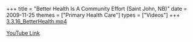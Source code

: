 +++
title = "Better Health Is A Community Effort (Saint John, NB)"
date = 2009-11-25
themes = ["Primary Health Care"]
types = ["Videos"]
+++
[3.3.16\_BetterHealth.mp4](/files/3.3.16_BetterHealth.mp4)

[YouTube Link](https://www.youtube.com/watch?v=Je_Vuw6dwUs)
